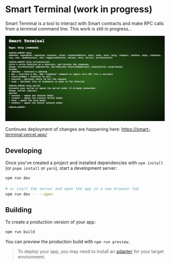 # Smart Terminal (work in progress)

Smart Terminal is a tool to interact with Smart contracts and make RPC calls from a terminal command line. This work is still in progress...
<p align="center">
    <img src="smart-terminal.png">
</P>

Continues deployment of changes are happening here: https://smart-terminal.vercel.app/

## Developing

Once you've created a project and installed dependencies with `npm install` (or `pnpm install` or `yarn`), start a development server:

```bash
npm run dev

# or start the server and open the app in a new browser tab
npm run dev -- --open
```

## Building

To create a production version of your app:

```bash
npm run build
```

You can preview the production build with `npm run preview`.

> To deploy your app, you may need to install an [adapter](https://kit.svelte.dev/docs/adapters) for your target environment.
